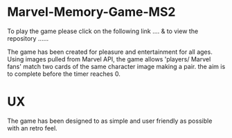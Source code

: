 ﻿# Marvel-Memory-Game-MS2
 
 To play the game please click on the following link .... & to view the repository ...... 
 
 The game has been created for pleasure and entertainment for all ages. Using images pulled from Marvel API, the game allows 'players/     Marvel fans' match two cards of the same character image making a pair. the aim is to complete before the timer reaches 0.
 
# UX

The game has been designed to as simple and user friendly as possible with an retro feel.
